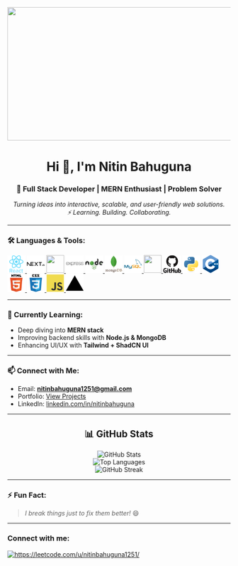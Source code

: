 <p align="center">
  <img src="https://user-images.githubusercontent.com/119114162/224994258-80e12746-1bc3-4502-ac06-52570e2c7a83.gif" width="600" height="300">
</p>

<h1 align="center">Hi 👋, I'm Nitin Bahuguna</h1>
<h3 align="center">🚀 Full Stack Developer | MERN Enthusiast | Problem Solver</h3>

<p align="center">
  <em>Turning ideas into interactive, scalable, and user-friendly web solutions.</em><br>
  <em>⚡ Learning. Building. Collaborating.</em>
</p>

---

### 🛠️ Languages & Tools:
<p align="left">
  <a href="https://reactjs.org/" target="_blank"> <img src="https://raw.githubusercontent.com/devicons/devicon/master/icons/react/react-original-wordmark.svg" width="40" height="40"/> </a>
  <a href="https://nextjs.org/" target="_blank"> <img src="https://raw.githubusercontent.com/devicons/devicon/master/icons/nextjs/nextjs-original-wordmark.svg" width="40" height="40"/> </a>
  <a href="https://tailwindcss.com/" target="_blank"> <img src="https://www.vectorlogo.zone/logos/tailwindcss/tailwindcss-icon.svg" width="40" height="40"/> </a>
  <a href="https://expressjs.com" target="_blank"> <img src="https://raw.githubusercontent.com/devicons/devicon/master/icons/express/express-original-wordmark.svg" width="40" height="40"/> </a>
  <a href="https://nodejs.org/" target="_blank"> <img src="https://raw.githubusercontent.com/devicons/devicon/master/icons/nodejs/nodejs-original-wordmark.svg" width="40" height="40"/> </a>
  <a href="https://www.mongodb.com/" target="_blank"> <img src="https://raw.githubusercontent.com/devicons/devicon/master/icons/mongodb/mongodb-original-wordmark.svg" width="40" height="40"/> </a>
  <a href="https://www.mysql.com/" target="_blank"> <img src="https://raw.githubusercontent.com/devicons/devicon/master/icons/mysql/mysql-original-wordmark.svg" width="40" height="40"/> </a>
  <a href="https://git-scm.com/" target="_blank"> <img src="https://www.vectorlogo.zone/logos/git-scm/git-scm-icon.svg" width="40" height="40"/> </a>
  <a href="https://github.com/" target="_blank"> <img src="https://raw.githubusercontent.com/devicons/devicon/master/icons/github/github-original-wordmark.svg" width="40" height="40"/> </a>
  <a href="https://www.python.org" target="_blank"> <img src="https://raw.githubusercontent.com/devicons/devicon/master/icons/python/python-original.svg" width="40" height="40"/> </a>
  <a href="https://www.w3schools.com/cpp/" target="_blank"> <img src="https://raw.githubusercontent.com/devicons/devicon/master/icons/cplusplus/cplusplus-original.svg" width="40" height="40"/> </a>
  <a href="https://developer.mozilla.org/en-US/docs/Web/HTML" target="_blank"> <img src="https://raw.githubusercontent.com/devicons/devicon/master/icons/html5/html5-original-wordmark.svg" width="40" height="40"/> </a>
  <a href="https://developer.mozilla.org/en-US/docs/Web/CSS" target="_blank"> <img src="https://raw.githubusercontent.com/devicons/devicon/master/icons/css3/css3-original-wordmark.svg" width="40" height="40"/> </a>
  <a href="https://developer.mozilla.org/en-US/docs/Web/JavaScript" target="_blank"> <img src="https://raw.githubusercontent.com/devicons/devicon/master/icons/javascript/javascript-original.svg" width="40" height="40"/> </a>
  <a href="https://vercel.com/" target="_blank"> <img src="https://raw.githubusercontent.com/devicons/devicon/master/icons/vercel/vercel-original.svg" width="40" height="40"/> </a>
</p>

---

### 🌱 Currently Learning:
- Deep diving into **MERN stack**
- Improving backend skills with **Node.js & MongoDB**
- Enhancing UI/UX with **Tailwind + ShadCN UI**

---

### 📫 Connect with Me:
- Email: **nitinbahuguna1251@gmail.com**
- Portfolio: [View Projects](#) <!-- (Replace # with your portfolio link) -->
- LinkedIn: [linkedin.com/in/nitinbahuguna](https://linkedin.com/in/nitinbahuguna)

---

<h2 align="center">📊 GitHub Stats</h2>

<p align="center">
  <img src="https://github-readme-stats.vercel.app/api?username=nitin-04&show_icons=true&theme=tokyonight" alt="GitHub Stats" />
  <br />
  <img src="https://github-readme-stats.vercel.app/api/top-langs/?username=nitin-04&theme=radical&layout=compact" alt="Top Languages" />
  <br />
  <img src="https://github-readme-streak-stats.herokuapp.com/?user=nitin-04&theme=tokyonight" alt="GitHub Streak" />
</p>

---

### ⚡ Fun Fact:
> *I break things just to fix them better!* 😄

---





<h3 align="left">Connect with me:</h3>
<p align="left">
<a href="https://www.leetcode.com/https://leetcode.com/u/nitinbahuguna1251/" target="blank"><img align="center" src="https://raw.githubusercontent.com/rahuldkjain/github-profile-readme-generator/master/src/images/icons/Social/leet-code.svg" alt="https://leetcode.com/u/nitinbahuguna1251/" height="30" width="40" /></a>
</p>


